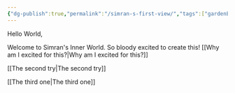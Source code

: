 ```yaml
---
{"dg-publish":true,"permalink":"/simran-s-first-view/","tags":["gardenEntry"],"updated":"2025-02-16T09:58:35.239+05:30"}
---
```


Hello World,

Welcome to Simran's Inner World. So bloody excited to create this!
[[Why am I excited for this?\|Why am I excited for this?]]

[[The second try\|The second try]]

[[The third one\|The third one]]
